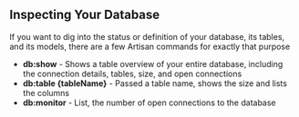 <!-- @format -->

## Inspecting Your Database

If you want to dig into the status or definition of your database, its tables, and its
models, there are a few Artisan commands for exactly that purpose

- **db:show** - Shows a table overview of your entire database, including the connection details, tables, size, and open connections
- **db:table {tableName}** - Passed a table name, shows the size and lists the columns
- **db:monitor** - List, the number of open connections to the database
